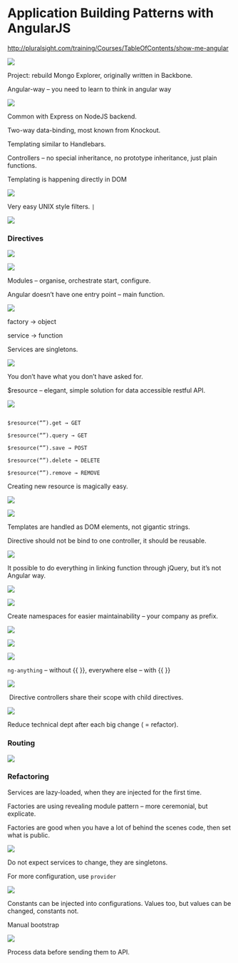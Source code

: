 # Application Building Patterns with AngularJS
<http://pluralsight.com/training/Courses/TableOfContents/show-me-angular>

![](assets/f463a6ea69a3703e6dbbd0b67c4089e4.png)  

Project: rebuild Mongo Explorer, originally written in Backbone.

Angular-way – you need to learn to think in angular way

![](assets/6a2effeb2a2594ef3e78d056c3fc882f.png)  

Common with Express on NodeJS backend.

Two-way data-binding, most known from Knockout.

Templating similar to Handlebars.

Controllers – no special inheritance, no prototype inheritance, just plain functions.

Templating is happening directly in DOM

![](assets/1d2295ea116572c90c9b4b62bf231a1c.png)  

Very easy UNIX style filters. `|`

![](assets/e721fe0179b03f00ae2f00cf0804ef35.png)  

### Directives

![](assets/b82d8cf7f149f8e397de5b4a356d98d8.png)  

![](assets/92f49d3e8e4f5e88aca51a48d102b7f6.png)  

Modules – organise, orchestrate start, configure.

Angular doesn’t have one entry point – main function.

![](assets/1fa68e36999f00913dbfc176166a29f1.png)  

factory → object

service → function

Services are singletons.

![](assets/c97c37e68958aa03c9225549372cbce2.png)  

You don’t have what you don’t have asked for.

$resource – elegant, simple solution for data accessible restful API.

![](assets/f8292f350405b983966bea3aba8e49e9.png)  

```

$resource(“”).get → GET

$resource(“”).query → GET

$resource(“”).save → POST

$resource(“”).delete → DELETE

$resource(“”).remove → REMOVE

```

Creating new resource is magically easy.  

![](assets/f3f9878d1e9b98fd2624e89e6249f6ac.png)  

![](assets/13627c2441b659122ccc2c1ab61ce0aa.png)  

Templates are handled as DOM elements, not gigantic strings.

Directive should not be bind to one controller, it should be reusable.

![](assets/4a0b42079b1b4f31d3229a6a092674ff.png)  

It possible to do everything in linking function through jQuery, but it’s not Angular way.

![](assets/af27f94a6c754115296809d72bd18620.png)  

![](assets/3fe9dac099d9af367763878951dc4505.png)  

Create namespaces for easier maintainability – your company as prefix.

![](assets/af309d596f6bf5c316302a97fefd89a8.png)  

![](assets/e5a5e28219b6b3942e584f3ba8f34321.png)  

![](assets/790ed250731274e592b639c564149e23.png)  

`ng-anything` – without {{ }}, everywhere else – with {{ }}

![](assets/3652f89ba4f1c68b46afffdcf067baee.png)  

 Directive controllers share their scope with child directives.

![](assets/0299835be4ff140b4d7279077510f754.png)  

Reduce technical dept after each big change ( = refactor).

### Routing

![](assets/63e930b3d81e74c6fe4776df8090a6a6.png)  

### Refactoring

Services are lazy-loaded, when they are injected for the first time.

Factories are using revealing module pattern – more ceremonial, but explicate.

Factories are good when you have a lot of behind the scenes code, then set what is public.

![](assets/9f47331db288db2071e47d14f4586fbf.png)  

Do not expect services to change, they are singletons.

For more configuration, use `provider`

![](assets/d1977255f8c86de299cc7894e03d227f.png)  

Constants can be injected into configurations. Values too, but values can be changed, constants not.  

Manual bootstrap

![](assets/048b871120266529c66f9710b2d1b702.png)  

Process data before sending them to API.
